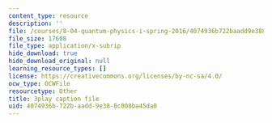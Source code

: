 ```yaml
---
content_type: resource
description: ''
file: /courses/8-04-quantum-physics-i-spring-2016/4074936b722baadd9e388c008ba45da0_xmjvqbYvY9o.srt
file_size: 17608
file_type: application/x-subrip
hide_download: true
hide_download_original: null
learning_resource_types: []
license: https://creativecommons.org/licenses/by-nc-sa/4.0/
ocw_type: OCWFile
resourcetype: Other
title: 3play caption file
uid: 4074936b-722b-aadd-9e38-8c008ba45da0
---
```

